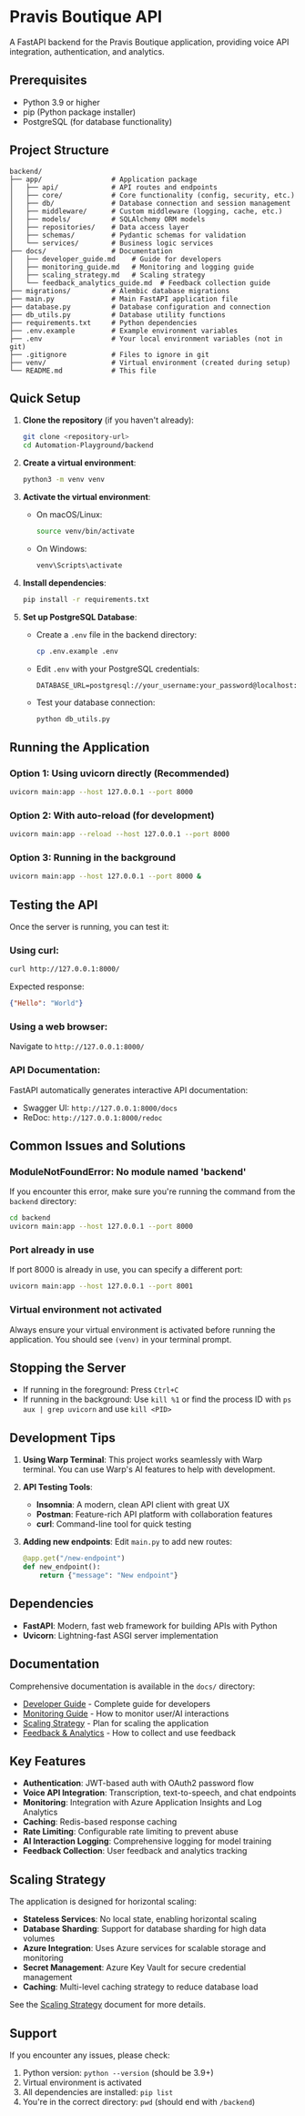# Pravis Boutique API

A FastAPI backend for the Pravis Boutique application, providing voice API integration, authentication, and analytics.

## Prerequisites

- Python 3.9 or higher
- pip (Python package installer)
- PostgreSQL (for database functionality)

## Project Structure

```
backend/
├── app/                 # Application package
│   ├── api/             # API routes and endpoints
│   ├── core/            # Core functionality (config, security, etc.)
│   ├── db/              # Database connection and session management
│   ├── middleware/      # Custom middleware (logging, cache, etc.)
│   ├── models/          # SQLAlchemy ORM models
│   ├── repositories/    # Data access layer
│   ├── schemas/         # Pydantic schemas for validation
│   └── services/        # Business logic services
├── docs/                # Documentation
│   ├── developer_guide.md    # Guide for developers
│   ├── monitoring_guide.md   # Monitoring and logging guide
│   ├── scaling_strategy.md   # Scaling strategy
│   └── feedback_analytics_guide.md  # Feedback collection guide
├── migrations/          # Alembic database migrations
├── main.py              # Main FastAPI application file
├── database.py          # Database configuration and connection
├── db_utils.py          # Database utility functions
├── requirements.txt     # Python dependencies
├── .env.example         # Example environment variables
├── .env                 # Your local environment variables (not in git)
├── .gitignore           # Files to ignore in git
├── venv/                # Virtual environment (created during setup)
└── README.md            # This file
```

## Quick Setup

1. **Clone the repository** (if you haven't already):
   ```bash
   git clone <repository-url>
   cd Automation-Playground/backend
   ```

2. **Create a virtual environment**:
   ```bash
   python3 -m venv venv
   ```

3. **Activate the virtual environment**:
   - On macOS/Linux:
     ```bash
     source venv/bin/activate
     ```
   - On Windows:
     ```bash
     venv\Scripts\activate
     ```

4. **Install dependencies**:
   ```bash
   pip install -r requirements.txt
   ```

5. **Set up PostgreSQL Database**:
   - Create a `.env` file in the backend directory:
     ```bash
     cp .env.example .env
     ```
   - Edit `.env` with your PostgreSQL credentials:
     ```
     DATABASE_URL=postgresql://your_username:your_password@localhost:5432/marketing_analytics
     ```
   - Test your database connection:
     ```bash
     python db_utils.py
     ```

## Running the Application

### Option 1: Using uvicorn directly (Recommended)
```bash
uvicorn main:app --host 127.0.0.1 --port 8000
```

### Option 2: With auto-reload (for development)
```bash
uvicorn main:app --reload --host 127.0.0.1 --port 8000
```

### Option 3: Running in the background
```bash
uvicorn main:app --host 127.0.0.1 --port 8000 &
```

## Testing the API

Once the server is running, you can test it:

### Using curl:
```bash
curl http://127.0.0.1:8000/
```

Expected response:
```json
{"Hello": "World"}
```

### Using a web browser:
Navigate to `http://127.0.0.1:8000/`

### API Documentation:
FastAPI automatically generates interactive API documentation:
- Swagger UI: `http://127.0.0.1:8000/docs`
- ReDoc: `http://127.0.0.1:8000/redoc`

## Common Issues and Solutions

### ModuleNotFoundError: No module named 'backend'
If you encounter this error, make sure you're running the command from the `backend` directory:
```bash
cd backend
uvicorn main:app --host 127.0.0.1 --port 8000
```

### Port already in use
If port 8000 is already in use, you can specify a different port:
```bash
uvicorn main:app --host 127.0.0.1 --port 8001
```

### Virtual environment not activated
Always ensure your virtual environment is activated before running the application. You should see `(venv)` in your terminal prompt.

## Stopping the Server

- If running in the foreground: Press `Ctrl+C`
- If running in the background: Use `kill %1` or find the process ID with `ps aux | grep uvicorn` and use `kill <PID>`

## Development Tips

1. **Using Warp Terminal**: This project works seamlessly with Warp terminal. You can use Warp's AI features to help with development.

2. **API Testing Tools**: 
   - **Insomnia**: A modern, clean API client with great UX
   - **Postman**: Feature-rich API platform with collaboration features
   - **curl**: Command-line tool for quick testing

3. **Adding new endpoints**: Edit `main.py` to add new routes:
   ```python
   @app.get("/new-endpoint")
   def new_endpoint():
       return {"message": "New endpoint"}
   ```

## Dependencies

- **FastAPI**: Modern, fast web framework for building APIs with Python
- **Uvicorn**: Lightning-fast ASGI server implementation

## Documentation

Comprehensive documentation is available in the `docs/` directory:

- [Developer Guide](./docs/developer_guide.md) - Complete guide for developers
- [Monitoring Guide](./docs/monitoring_guide.md) - How to monitor user/AI interactions
- [Scaling Strategy](./docs/scaling_strategy.md) - Plan for scaling the application
- [Feedback & Analytics](./docs/feedback_analytics_guide.md) - How to collect and use feedback

## Key Features

- **Authentication**: JWT-based auth with OAuth2 password flow
- **Voice API Integration**: Transcription, text-to-speech, and chat endpoints
- **Monitoring**: Integration with Azure Application Insights and Log Analytics
- **Caching**: Redis-based response caching
- **Rate Limiting**: Configurable rate limiting to prevent abuse
- **AI Interaction Logging**: Comprehensive logging for model training
- **Feedback Collection**: User feedback and analytics tracking

## Scaling Strategy

The application is designed for horizontal scaling:

- **Stateless Services**: No local state, enabling horizontal scaling
- **Database Sharding**: Support for database sharding for high data volumes
- **Azure Integration**: Uses Azure services for scalable storage and monitoring
- **Secret Management**: Azure Key Vault for secure credential management
- **Caching**: Multi-level caching strategy to reduce database load

See the [Scaling Strategy](./docs/scaling_strategy.md) document for more details.

## Support

If you encounter any issues, please check:
1. Python version: `python --version` (should be 3.9+)
2. Virtual environment is activated
3. All dependencies are installed: `pip list`
4. You're in the correct directory: `pwd` (should end with `/backend`)
